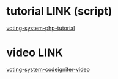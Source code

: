 # tutorial LINK (script) #
[voting-system-php-tutorial](http://webeasystep.com/blog/view_article/How_to_build_voting_Ajax_system_with_Codeigniter_part_2)

# video LINK #
[voting-system-codeigniter-video](https://www.youtube.com/watch?v=oms1ZcWBDY4)